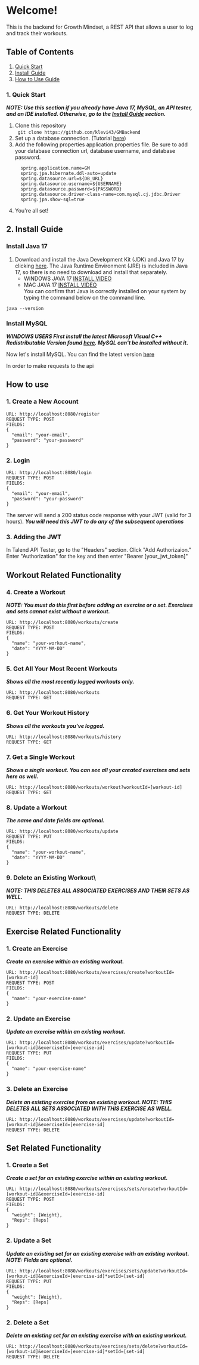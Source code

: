 # Welcome!
This is the backend for Growth Mindset, a REST API that allows a user to log and track their workouts.

## Table of Contents
   1. [Quick Start](#Quick-Start) </br>
   2. [Install Guide](#Install-Guide) </br>
   3. [How to Use Guide](#How-to-Use-Guide) </br> 



<a name="Quick-Start"><a>
### 1. Quick Start
***NOTE: Use this section if you already have Java 17, MySQL, an API tester, and an IDE installed. Otherwise, go to the [Install Guide](#Install-Guide) section.***
  1. Clone this repository </br>
    ``` 
      git clone https://github.com/klevi43/GMBackend
    ```
  2. Set up a database connection. (Tutorial [here](https://www.youtube.com/watch?v=ImqxBiv5yIY))
  3. Add the following properties application.properties file. Be sure to add your database connection url, database username, and database password.
     ```
       spring.application.name=GM
       spring.jpa.hibernate.ddl-auto=update
       spring.datasource.url=${DB_URL}
       spring.datasource.username=${USERNAME}
       spring.datasource.password=${PASSWORD}
       spring.datasource.driver-class-name=com.mysql.cj.jdbc.Driver
       spring.jpa.show-sql=true
     ```
  4. You're all set!

<a name="Install-Guide"><a>
## 2. Install Guide
### Install Java 17 

   1. Download and install the Java Development Kit (JDK) and Java 17 by clicking [here](https://www.oracle.com/java/technologies/javase/jdk17-0-13-later-archive-downloads.html). The Java Runtime Environment (JRE) is included in Java 17, so there is no need to download and install that separately. 
      - WINDOWS JAVA 17 [INSTALL VIDEO](https://www.youtube.com/watch?v=cL4GcZ6GJV8)
      - MAC JAVA 17 [INSTALL VIDEO](https://www.youtube.com/watch?v=SdKIBGnkhDY) </br>
You can confirm that Java is correctly installed on your system by typing the command below on the command line.
```
java --version
```
### Install MySQL

***WINDOWS USERS First install the latest Microsoft Visual C++ Redistributable Version found [here](https://learn.microsoft.com/en-us/cpp/windows/latest-supported-vc-redist?view=msvc-170#latest-microsoft-visual-c-redistributable-version). MySQL can't be installed without it.***



Now let's install MySQL. You can find the latest version [here](https://dev.mysql.com/downloads/mysql/)

In order to make requests to the api


## How to use

### 1. Create a New Account
```
URL: http://localhost:8080/register
REQUEST TYPE: POST
FIELDS:
{
  "email": "your-email",
  "password": "your-password"
}
```


### 2. Login 
```
URL: http://localhost:8080/login
REQUEST TYPE: POST
FIELDS:
{
  "email": "your-email",
  "password": "your-password"
}
```

The server will send a 200 status code response with your JWT (valid for 3 hours).
***You will need this JWT to do any of the subsequent operations***

### 3. Adding the JWT
In Talend API Tester, go to the "Headers" section. Click "Add Authorizaion."
Enter "Authorization" for the key and then enter "Bearer [your_jwt_token]"

## Workout Related Functionality
### 4. Create a Workout
***NOTE: You must do this first before adding an exercise or a set. Exercises and sets cannot exist without a workout.***
```
URL: http://localhost:8080/workouts/create
REQUEST TYPE: POST
FIELDS:
{
  "name": "your-workout-name",
  "date": "YYYY-MM-DD"
}
```

### 5. Get All Your Most Recent Workouts
***Shows all the most recently logged workouts only.***
```
URL: http://localhost:8080/workouts
REQUEST TYPE: GET
```

### 6. Get Your Workout History
***Shows all the workouts you've logged.***
```
URL: http://localhost:8080/workouts/history
REQUEST TYPE: GET
```

### 7. Get a Single Workout 
***Shows a single workout. You can see all your created exercises and sets here as well.***
```
URL: http://localhost:8080/workouts/workout?workoutId=[workout-id]
REQUEST TYPE: GET
```

### 8. Update a Workout 
***The name and date fields are optional.***
```
URL: http://localhost:8080/workouts/update
REQUEST TYPE: PUT
FIELDS:
{
  "name": "your-workout-name",
  "date": "YYYY-MM-DD"
}
```
### 9. Delete an Existing Workout\
***NOTE: THIS DELETES ALL ASSOCIATED EXERCISES AND THEIR SETS AS WELL.***
```
URL: http://localhost:8080/workouts/delete
REQUEST TYPE: DELETE
```

## Exercise Related Functionality
### 1. Create an Exercise
***Create an exercise within an existing workout.***

```
URL: http://localhost:8080/workouts/exercises/create?workoutId=[workout-id]
REQUEST TYPE: POST
FIELDS:
{
  "name": "your-exercise-name"
}
```
### 2. Update an Exercise
***Update an exercise within an existing workout.***
```
URL: http://localhost:8080/workouts/exercises/update?workoutId=[workout-id]&exerciseId=[exercise-id]
REQUEST TYPE: PUT
FIELDS:
{
  "name": "your-exercise-name"
}
```

### 3. Delete an Exercise
***Delete an existing exercise from an existing workout. NOTE: THIS DELETES ALL SETS ASSOCIATED WITH THIS EXERCISE AS WELL.***
```
URL: http://localhost:8080/workouts/exercises/update?workoutId=[workout-id]&exerciseId=[exercise-id]
REQUEST TYPE: DELETE
```

## Set Related Functionality
### 1. Create a Set
***Create a set for an existing exercise within an existing workout.***
```
URL: http://localhost:8080/workouts/exercises/sets/create?workoutId=[workout-id]&exerciseId=[exercise-id]
REQUEST TYPE: POST
FIELDS:
{
  "weight": [Weight},
  "Reps": [Reps]
}
```

### 2. Update a Set
***Update an existing set for an existing exercise with an existing workout. NOTE: Fields are optional.***
```
URL: http://localhost:8080/workouts/exercises/sets/update?workoutId=[workout-id]&exerciseId=[exercise-id]*setId=[set-id]
REQUEST TYPE: PUT
FIELDS:
{
  "weight": [Weight},
  "Reps": [Reps]
}
```

### 2. Delete a Set
***Delete an existing set for an existing exercise with an existing workout.***
```
URL: http://localhost:8080/workouts/exercises/sets/delete?workoutId=[workout-id]&exerciseId=[exercise-id]*setId=[set-id]
REQUEST TYPE: DELETE
```

